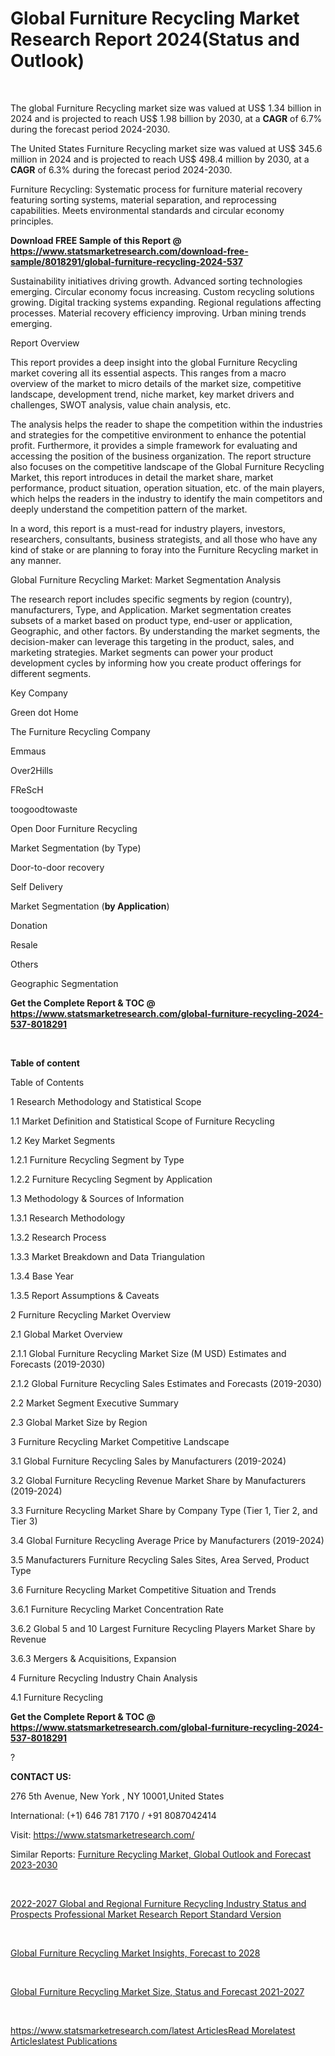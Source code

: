 <h1>Global Furniture Recycling Market Research Report 2024(Status and Outlook)</h1><br/><p>The global Furniture Recycling market size was valued at US$ 1.34 billion in 2024 and is projected to reach US$ 1.98 billion by 2030, at a <strong>CAGR</strong> of 6.7% during the forecast period 2024-2030.</p>
 
 
 
 <p>The United States Furniture Recycling market size was valued at US$ 345.6 million in 2024 and is projected to reach US$ 498.4 million by 2030, at a <strong>CAGR</strong> of 6.3% during the forecast period 2024-2030.</p>
 
 
 
 <p>Furniture Recycling: Systematic process for furniture material recovery featuring sorting systems, material separation, and reprocessing capabilities. Meets environmental standards and circular economy principles.</p>
 
 
 
 <p><strong>Download FREE Sample of this Report @ <a href="https://www.statsmarketresearch.com/download-free-sample/8018291/global-furniture-recycling-2024-537">https://www.statsmarketresearch.com/download-free-sample/8018291/global-furniture-recycling-2024-537</a></strong></p>
 
 
 
 <p>Sustainability initiatives driving growth. Advanced sorting technologies emerging. Circular economy focus increasing. Custom recycling solutions growing. Digital tracking systems expanding. Regional regulations affecting processes. Material recovery efficiency improving. Urban mining trends emerging.</p>
 
 
 
 <p>Report Overview</p>
 
 
 
 <p>This report provides a deep insight into the global Furniture Recycling market covering all its essential aspects. This ranges from a macro overview of the market to micro details of the market size, competitive landscape, development trend, niche market, key market drivers and challenges, SWOT analysis, value chain analysis, etc.</p>
 
 
 
 <p>The analysis helps the reader to shape the competition within the industries and strategies for the competitive environment to enhance the potential profit. Furthermore, it provides a simple framework for evaluating and accessing the position of the business organization. The report structure also focuses on the competitive landscape of the Global Furniture Recycling Market, this report introduces in detail the market share, market performance, product situation, operation situation, etc. of the main players, which helps the readers in the industry to identify the main competitors and deeply understand the competition pattern of the market.</p>
 
 
 
 <p>In a word, this report is a must-read for industry players, investors, researchers, consultants, business strategists, and all those who have any kind of stake or are planning to foray into the Furniture Recycling market in any manner.</p>
 
 
 
 <p>Global Furniture Recycling Market: Market Segmentation Analysis</p>
 
 
 
 <p>The research report includes specific segments by region (country), manufacturers, Type, and Application. Market segmentation creates subsets of a market based on product type, end-user or application, Geographic, and other factors. By understanding the market segments, the decision-maker can leverage this targeting in the product, sales, and marketing strategies. Market segments can power your product development cycles by informing how you create product offerings for different segments.</p>
 
 
 
 <p>Key Company</p>
 
 
 
 <p>Green dot Home</p>
 
 
 
 <p>The Furniture Recycling Company</p>
 
 
 
 <p>Emmaus</p>
 
 
 
 <p>Over2Hills</p>
 
 
 
 <p>FReScH</p>
 
 
 
 <p>toogoodtowaste</p>
 
 
 
 <p>Open Door Furniture Recycling</p>
 
 
 
 <p>Market Segmentation (by Type)</p>
 
 
 
 <p>Door-to-door recovery</p>
 
 
 
 <p>Self Delivery</p>
 
 
 
 <p>Market Segmentation (<strong>by Application</strong>)</p>
 
 
 
 <p>Donation</p>
 
 
 
 <p>Resale</p>
 
 
 
 <p>Others</p>
 
 
 
 <p>Geographic Segmentation</p>
 
 
 
 <div><b>Get the Complete Report & TOC @ <a href="https://www.statsmarketresearch.com/global-furniture-recycling-2024-537-8018291">https://www.statsmarketresearch.com/global-furniture-recycling-2024-537-8018291</a></b></div>
 
 
 
 <p><br />
 
 <b>Table of content</b></p>
 
 
 
 <p>Table of Contents<br />
 
 1 Research Methodology and Statistical Scope<br />
 
 1.1 Market Definition and Statistical Scope of Furniture Recycling<br />
 
 1.2 Key Market Segments<br />
 
 1.2.1 Furniture Recycling Segment by Type<br />
 
 1.2.2 Furniture Recycling Segment by Application<br />
 
 1.3 Methodology & Sources of Information<br />
 
 1.3.1 Research Methodology<br />
 
 1.3.2 Research Process<br />
 
 1.3.3 Market Breakdown and Data Triangulation<br />
 
 1.3.4 Base Year<br />
 
 1.3.5 Report Assumptions & Caveats<br />
 
 2 Furniture Recycling Market Overview<br />
 
 2.1 Global Market Overview<br />
 
 2.1.1 Global Furniture Recycling Market Size (M USD) Estimates and Forecasts (2019-2030)<br />
 
 2.1.2 Global Furniture Recycling Sales Estimates and Forecasts (2019-2030)<br />
 
 2.2 Market Segment Executive Summary<br />
 
 2.3 Global Market Size by Region<br />
 
 3 Furniture Recycling Market Competitive Landscape<br />
 
 3.1 Global Furniture Recycling Sales by Manufacturers (2019-2024)<br />
 
 3.2 Global Furniture Recycling Revenue Market Share by Manufacturers (2019-2024)<br />
 
 3.3 Furniture Recycling Market Share by Company Type (Tier 1, Tier 2, and Tier 3)<br />
 
 3.4 Global Furniture Recycling Average Price by Manufacturers (2019-2024)<br />
 
 3.5 Manufacturers Furniture Recycling Sales Sites, Area Served, Product Type<br />
 
 3.6 Furniture Recycling Market Competitive Situation and Trends<br />
 
 3.6.1 Furniture Recycling Market Concentration Rate<br />
 
 3.6.2 Global 5 and 10 Largest Furniture Recycling Players Market Share by Revenue<br />
 
 3.6.3 Mergers & Acquisitions, Expansion<br />
 
 4 Furniture Recycling Industry Chain Analysis<br />
 
 4.1 Furniture Recycling</p>
 
 
 
 <div><b>Get the Complete Report & TOC @ <a href="https://www.statsmarketresearch.com/global-furniture-recycling-2024-537-8018291">https://www.statsmarketresearch.com/global-furniture-recycling-2024-537-8018291</a></b></div>
 
 
 
 <p>? </p>
 
 
 
 <p><b>CONTACT US:</b><br />
 
 276 5th Avenue, New York , NY 10001,United States<br />
 
 International: (+1) 646 781 7170 / +91 8087042414<br />
 
 Visit: <a href="https://www.statsmarketresearch.com/">https://www.statsmarketresearch.com/</a><br />
 
 Similar Reports: <a href="https://www.statsmarketresearch.com/global-furniture-recycling-2024-537-8018291">Furniture Recycling Market, Global Outlook and Forecast 2023-2030</a><br />
 
 <br />
 
 <a href="https://www.statsmarketresearch.com/global-furniture-recycling-2024-537-8018291">2022-2027 Global and Regional Furniture Recycling Industry Status and Prospects Professional Market Research Report Standard Version</a><br />
 
 <br />
 
 <a href="https://www.statsmarketresearch.com/global-furniture-recycling-2024-537-8018291">Global Furniture Recycling Market Insights, Forecast to 2028</a><br />
 
 <br />
 
 <a href="https://www.statsmarketresearch.com/global-furniture-recycling-2024-537-8018291">Global Furniture Recycling Market Size, Status and Forecast 2021-2027</a><br />
 
 <br />
 
 <a href="https://gyeongbokgung.com">https://www.statsmarketresearch.com/</a><a href="https://hallyeomaritime.com">latest Articles</a><a href="https://jingwansa.com">Read More</a><a href="https://nguoiviet.jp/">latest Articles</a><a href="https://www.intelmarketresearch.com/">latest Publications</a></p>